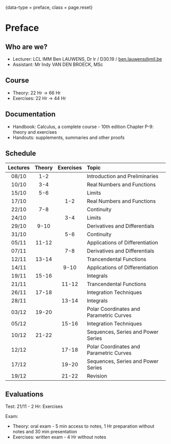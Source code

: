 {data-type = preface, class = page.reset}
# Preface

## Who are we?

* Lecturer: LCL IMM Ben LAUWENS, Dr Ir / D30.19 / [ben.lauwens@mil.be](mailto:ben.lauwens@mil.be)
* Assistant: Mr Indy VAN DEN BROECK, MSc

## Course

* Theory: 22 Hr → 66 Hr
* Exercises: 22 Hr 	→ 44 Hr

## Documentation

* Handbook: Calculus, a complete course - 10th edition
  Chapter P-9: theory and exercises
* Handouts: supplements, summaries and other proofs

## Schedule

|Lectures|Theory|Exercises|Topic|
|:-------:|:-----:|:--------:|:-|
|08/10|1-2||Introduction and Preliminaries|
|10/10|3-4||Real Numbers and Functions|
|15/10|5-6||Limits|
|17/10||1-2|Real Numbers and Functions|
|22/10|7-8||Continuity|
|24/10||3-4|Limits|
|29/10|9-10||Derivatives and Differentials|
|31/10||5-6|Continuity|
|05/11|11-12||Applications of Differentiation|
|07/11||7-8|Derivatives and Differentials|
|12/11|13-14||Trancendental Functions|
|14/11||9-10|Applications of Differentiation|
|19/11|15-16||Integrals|
|21/11||11-12|Trancendental Functions|
|26/11|17-18||Integration Techniques|
|28/11||13-14|Integrals|
|03/12|19-20||Polar Coordinates and Parametric Curves|
|05/12||15-16|Integration Techniques|
|10/12|21-22||Sequences, Series and Power Series|
|12/12||17-18|Polar Coordinates and Parametric Curves|
|17/12||19-20|Sequences, Series and Power Series|
|19/12||21-22|Revision|

## Evaluations

Test: 21/11 - 2 Hr: Exercises

Exam:
* Theory: oral exam - 5 min access to notes, 1 Hr preparation without notes and 30 min presentation
* Exercises: written exam - 4 Hr without notes

